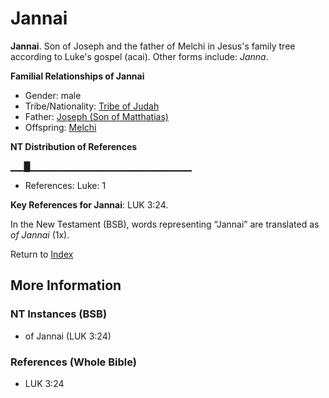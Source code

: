 # Jannai
**Jannai**. 
Son of Joseph and the father of Melchi in Jesus's family tree according to Luke's gospel (acai). 
Other forms include: 
*Janna*. 




**Familial Relationships of Jannai**


* Gender: male
* Tribe/Nationality: [Tribe of Judah](../../../groups/md/acai/Judah.md)
* Father: [Joseph (Son of Matthatias)](Joseph.7.md)
* Offspring: [Melchi](Melchi.md)


**NT Distribution of References**

▁▁█▁▁▁▁▁▁▁▁▁▁▁▁▁▁▁▁▁▁▁▁▁▁▁▁
* References: Luke: 1



**Key References for Jannai**: 
LUK 3:24. 




In the New Testament (BSB), words representing “Jannai” are translated as 
*of Jannai* (1x). 


Return to [Index](00-Index.md)

## More Information

### NT Instances (BSB)

* of Jannai (LUK 3:24)



### References (Whole Bible)

* LUK 3:24



